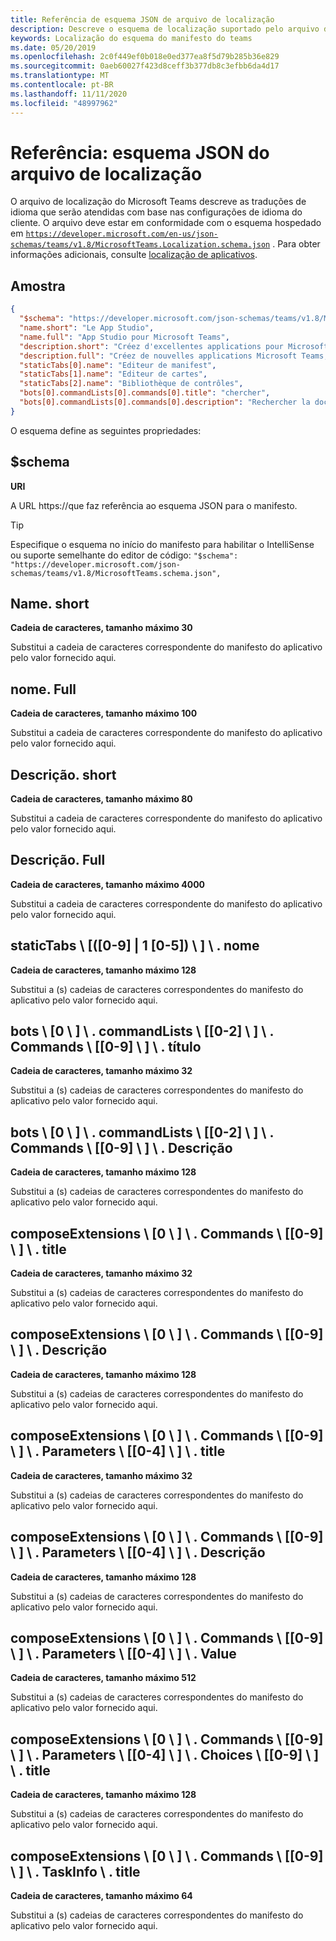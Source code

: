 ```yaml
---
title: Referência de esquema JSON de arquivo de localização
description: Descreve o esquema de localização suportado pelo arquivo de localização para o Microsoft Teams
keywords: Localização do esquema do manifesto do teams
ms.date: 05/20/2019
ms.openlocfilehash: 2c0f449ef0b018e0ed377ea8f5d79b285b36e829
ms.sourcegitcommit: 0aeb60027f423d8ceff3b377db8c3efbb6da4d17
ms.translationtype: MT
ms.contentlocale: pt-BR
ms.lasthandoff: 11/11/2020
ms.locfileid: "48997962"
---
```

# <a name="reference-localization-file-json-schema"></a>Referência: esquema JSON do arquivo de localização

O arquivo de localização do Microsoft Teams descreve as traduções de idioma que serão atendidas com base nas configurações de idioma do cliente. O arquivo deve estar em conformidade com o esquema hospedado em [`https://developer.microsoft.com/en-us/json-schemas/teams/v1.8/MicrosoftTeams.Localization.schema.json`](https://developer.microsoft.com/en-us/json-schemas/teams/v1.8/MicrosoftTeams.Localization.schema.json) . Para obter informações adicionais, consulte [localização de aplicativos](~/concepts/build-and-test/apps-localization.md).

## <a name="sample"></a>Amostra

```json
{
  "$schema": "https://developer.microsoft.com/json-schemas/teams/v1.8/MicrosoftTeams.schema.json",
  "name.short": "Le App Studio",
  "name.full": "App Studio pour Microsoft Teams",
  "description.short": "Créez d'excellentes applications pour Microsoft Teams avec App Studio.",
  "description.full": "Créez de nouvelles applications Microsoft Teams, concevez et prévisualisez des cartes bot, et explorez la documentation avec App Studio.",
  "staticTabs[0].name": "Editeur de manifest",
  "staticTabs[1].name": "Editeur de cartes",
  "staticTabs[2].name": "Bibliothèque de contrôles",
  "bots[0].commandLists[0].commands[0].title": "chercher",
  "bots[0].commandLists[0].commands[0].description": "Rechercher la documentation Teams pertinente"
}
```

O esquema define as seguintes propriedades:

## <a name="schema"></a>$schema

**URI**

A URL https://que faz referência ao esquema JSON para o manifesto.

> [!TIP]
> Especifique o esquema no início do manifesto para habilitar o IntelliSense ou suporte semelhante do editor de código: `"$schema": "https://developer.microsoft.com/json-schemas/teams/v1.8/MicrosoftTeams.schema.json",`

## <a name="nameshort"></a>Name. short

**Cadeia de caracteres, tamanho máximo 30**

Substitui a cadeia de caracteres correspondente do manifesto do aplicativo pelo valor fornecido aqui.

## <a name="namefull"></a>nome. Full

**Cadeia de caracteres, tamanho máximo 100**

Substitui a cadeia de caracteres correspondente do manifesto do aplicativo pelo valor fornecido aqui.

## <a name="descriptionshort"></a>Descrição. short

**Cadeia de caracteres, tamanho máximo 80**

Substitui a cadeia de caracteres correspondente do manifesto do aplicativo pelo valor fornecido aqui.

## <a name="descriptionfull"></a>Descrição. Full

**Cadeia de caracteres, tamanho máximo 4000**

Substitui a cadeia de caracteres correspondente do manifesto do aplicativo pelo valor fornecido aqui.

## <a name="statictabs0-910-5name"></a>staticTabs \\ [([0-9] | 1 [0-5]) \\ ] \\ . nome

**Cadeia de caracteres, tamanho máximo 128**

Substitui a (s) cadeias de caracteres correspondentes do manifesto do aplicativo pelo valor fornecido aqui.

## <a name="bots0commandlists0-2commands0-9title"></a>bots \\ [0 \\ ] \\ . commandLists \\ [[0-2] \\ ] \\ . Commands \\ [[0-9] \\ ] \\ . título

**Cadeia de caracteres, tamanho máximo 32**

Substitui a (s) cadeias de caracteres correspondentes do manifesto do aplicativo pelo valor fornecido aqui.

## <a name="bots0commandlists0-2commands0-9description"></a>bots \\ [0 \\ ] \\ . commandLists \\ [[0-2] \\ ] \\ . Commands \\ [[0-9] \\ ] \\ . Descrição

**Cadeia de caracteres, tamanho máximo 128**

Substitui a (s) cadeias de caracteres correspondentes do manifesto do aplicativo pelo valor fornecido aqui.

## <a name="composeextensions0commands0-9title"></a>composeExtensions \\ [0 \\ ] \\ . Commands \\ [[0-9] \\ ] \\ . title

**Cadeia de caracteres, tamanho máximo 32**

Substitui a (s) cadeias de caracteres correspondentes do manifesto do aplicativo pelo valor fornecido aqui.

## <a name="composeextensions0commands0-9description"></a>composeExtensions \\ [0 \\ ] \\ . Commands \\ [[0-9] \\ ] \\ . Descrição

**Cadeia de caracteres, tamanho máximo 128**

Substitui a (s) cadeias de caracteres correspondentes do manifesto do aplicativo pelo valor fornecido aqui.

## <a name="composeextensions0commands0-9parameters0-4title"></a>composeExtensions \\ [0 \\ ] \\ . Commands \\ [[0-9] \\ ] \\ . Parameters \\ [[0-4] \\ ] \\ . title

**Cadeia de caracteres, tamanho máximo 32**

Substitui a (s) cadeias de caracteres correspondentes do manifesto do aplicativo pelo valor fornecido aqui.

## <a name="composeextensions0commands0-9parameters0-4description"></a>composeExtensions \\ [0 \\ ] \\ . Commands \\ [[0-9] \\ ] \\ . Parameters \\ [[0-4] \\ ] \\ . Descrição

**Cadeia de caracteres, tamanho máximo 128**

Substitui a (s) cadeias de caracteres correspondentes do manifesto do aplicativo pelo valor fornecido aqui.

## <a name="composeextensions0commands0-9parameters0-4value"></a>composeExtensions \\ [0 \\ ] \\ . Commands \\ [[0-9] \\ ] \\ . Parameters \\ [[0-4] \\ ] \\ . Value

**Cadeia de caracteres, tamanho máximo 512**

Substitui a (s) cadeias de caracteres correspondentes do manifesto do aplicativo pelo valor fornecido aqui.

## <a name="composeextensions0commands0-9parameters0-4choices0-9title"></a>composeExtensions \\ [0 \\ ] \\ . Commands \\ [[0-9] \\ ] \\ . Parameters \\ [[0-4] \\ ] \\ . Choices \\ [[0-9] \\ ] \\ . title

**Cadeia de caracteres, tamanho máximo 128**

Substitui a (s) cadeias de caracteres correspondentes do manifesto do aplicativo pelo valor fornecido aqui.

## <a name="composeextensions0commands0-9taskinfotitle"></a>composeExtensions \\ [0 \\ ] \\ . Commands \\ [[0-9] \\ ] \\ . TaskInfo \\ . title

**Cadeia de caracteres, tamanho máximo 64**

Substitui a (s) cadeias de caracteres correspondentes do manifesto do aplicativo pelo valor fornecido aqui.
